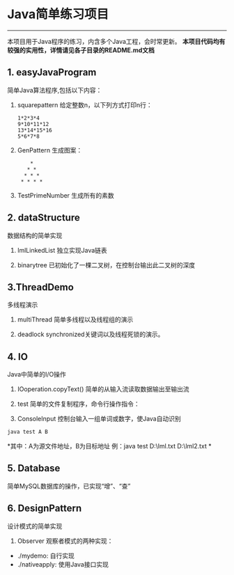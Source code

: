 # Java简单练习项目
---
本项目用于Java程序的练习，内含多个Java工程，会时常更新。
**本项目代码均有较强的实用性，详情请见各子目录的README.md文档**

## 1. easyJavaProgram
简单Java算法程序,包括以下内容：

1. squarepattern
给定整数n，以下列方式打印n行：
	```
	1*2*3*4
	9*10*11*12
	13*14*15*16
	5*6*7*8
	```

2. GenPattern
生成图案：
	```
	    *
	   * *
	  * * *
	 * * * *
	```

3. TestPrimeNumber
生成所有的素数

## 2. dataStructure
数据结构的简单实现

1. lmlLinkedList
独立实现Java链表

2. binarytree
已初始化了一棵二叉树，在控制台输出此二叉树的深度

## 3.ThreadDemo
多线程演示

1. multiThread
简单多线程以及线程组的演示

2. deadlock
synchronized关键词以及线程死锁的演示。

## 4. IO
Java中简单的I/O操作

1. IOoperation.copyText()
简单的从输入流读取数据输出至输出流

2. test
简单的文件复制程序，命令行操作指令：

3. ConsoleInput
控制台输入一组单词或数字，使Java自动识别
```cmd
java test A B
```
*其中：A为源文件地址，B为目标地址
例：java test D:\lml.txt D:\lml2.txt
*

## 5. Database
简单MySQL数据库的操作，已实现“增”、“查”

## 6. DesignPattern
设计模式的简单实现
1. Observer
观察者模式的两种实现：
- ./mydemo: 自行实现
- ./nativeapply: 使用Java接口实现
